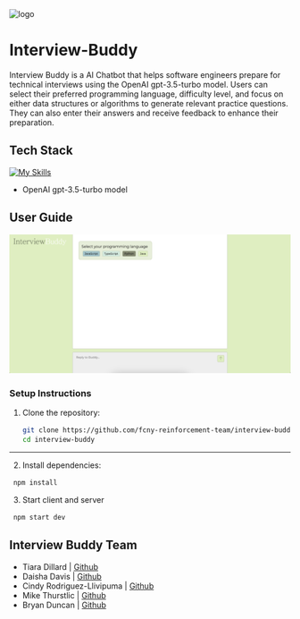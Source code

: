 
<img src="client/assets/interviewBuddy.png" alt="logo" >

# Interview-Buddy
Interview Buddy is a AI Chatbot that helps software engineers prepare for technical interviews using the OpenAI gpt-3.5-turbo model. Users can select their preferred programming language, difficulty level, and focus on either data structures or algorithms to generate relevant practice questions. They can also enter their answers and receive feedback to enhance their preparation.

## Tech Stack 
[![My Skills](https://skillicons.dev/icons?i=react,express,nodejs,webpack,figma&theme=light)](https://skillicons.dev)

- OpenAI gpt-3.5-turbo model
## User Guide
<img src="client/assets/overview.png" alt="Overview" width="600">

### Setup Instructions

1. Clone the repository:
   ```bash
   git clone https://github.com/fcny-reinforcement-team/interview-buddy.git
   cd interview-buddy
   ```
---

2. Install dependencies:
 ```bash
  npm install
```
3. Start client and server
 ```bash
  npm start dev
```

## Interview Buddy Team
- Tiara Dillard | [Github](http://github.com/yosoytiara/)
- Daisha Davis | [Github](https://github.com/daishadavis)
- Cindy Rodriguez-Llivipuma | [Github](https://github.com/csrl23)
- Mike Thurstlic | [Github](https://github.com/thurstlic7)
- Bryan Duncan | [Github](https://github.com/Bduncan87)
